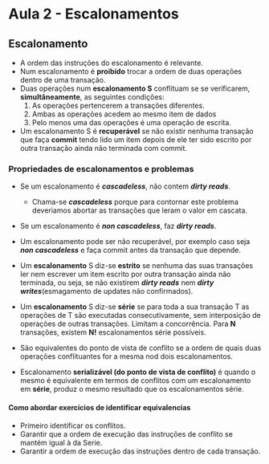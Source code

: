 # Aula 2 - Escalonamentos

## Escalonamento

- A ordem das instruções do escalonamento é relevante.
- Num escalonamento é **proibído** trocar a ordem de duas operações dentro de uma transação.
- Duas operações num **escalonamento S** conflituam se se verificarem, **simultâneamente**, as seguintes condições:
    1. As operações pertencerem a transações diferentes.
    2. Ambas as operações acedem ao mesmo item de dados
    3. Pelo menos uma das operações é uma operação de escrita.
- Um escalonamento S é **recuperável** se não existir nenhuma transação que faça
**commit** tendo lido um item depois de ele ter sido escrito por outra transação ainda
não terminada com commit. 

### Propriedades de escalonamentos e problemas

- Se um escalonamento é **_cascadeless_**, não contem **_dirty reads_**.
  - Chama-se **_cascadeless_** porque para contornar este problema deveriamos abortar as transações que leram o valor em cascata.
- Se um escalonamento é **_non cascadeless_**, faz **_dirty reads_**.
- Um escalonamento pode ser não recuperável, por exemplo caso seja **_non cascadeless_** e faça commit antes da transação que depende.
- Um **escalonamento** S diz-se **estrito** se nenhuma das suas transações ler nem escrever um item escrito por outra transação ainda não terminada, ou seja, se não existirem **_dirty reads_** nem **_dirty writes_**(esmagamento de updates não confirmados).
- Um **escalonamento** S diz-se **série** se para toda a sua transação T as operações de T são executadas consecutivamente, sem interposição de operações de outras transações. Limitam a concorrência. Para **N** transações, existem **N!** escalonamentos série possíveis.

- São equivalentes do ponto de vista de conflito se a ordem de quais duas operações conflituantes for a mesma nod dois escalonamentos.
- Escalonamento **serializável (do ponto de vista de conflito)** é quando o mesmo é equivalente em termos de conflitos com um escalonamento em **série**, produz o mesmo resultado que os escalonamentos série.

#### Como abordar exercícios de identificar equivalencias

- Primeiro identificar os conflitos.
- Garantir que a ordem de execução das instruções de conflito se mantém igual à da Serie.
- Garantir a ordem de execução das instruções dentro de cada transação.